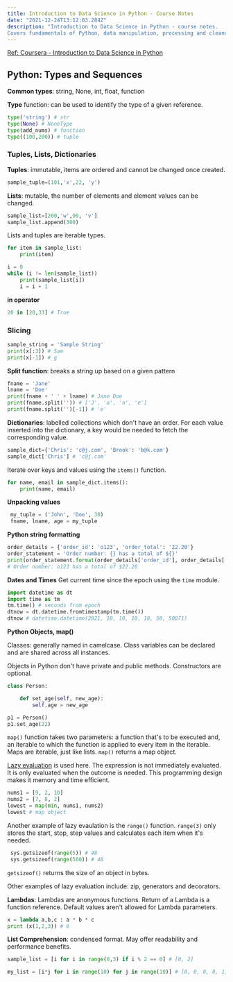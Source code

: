 ```yaml
---
title: Introduction to Data Science in Python - Course Notes
date: "2021-12-24T13:12:03.284Z"
description: "Introduction to Data Science in Python - course notes.
Covers fundamentals of Python, data manipulation, processing and cleanup with Numpy and Pandas."
---
```


[Ref: Coursera - Introduction to Data Science in Python](https://www.coursera.org/learn/python-data-analysis)

## Python: Types and Sequences

**Common types**: string, None, int, float, function

**Type** function: can be used to identify the type of a given reference.

```python
type('string') # str
type(None) # NoneType
type(add_nums) # function
type((100,200)) # tuple
```

### Tuples, Lists, Dictionaries

**Tuples**: immutable, items are ordered and cannot be changed once created.
```python
sample_tuple=(101,'x',22, 'y')
```

**Lists**: mutable, the number of elements and element values can be changed.
```python
sample_list=[200,'w',99, 'v']
sample_list.append(300)
```

Lists and tuples are iterable types.
```python
for item in sample_list:
    print(item)
```

```python
i = 0
while (i != len(sample_list))
    print(sample_list[i])
    i = i + 1
```

**in operator**
```python
20 in [20,33] # True
```

### Slicing
```python
sample_string = 'Sample String'
print(x[:3]) # Sam
print(x[-1]) # g
```

**Split function**: breaks a string up based on a given pattern
```python
fname = 'Jane'
lname = 'Doe'
print(fname + ' ' + lname) # Jane Doe
print(fname.split('')) # ['J', 'a', 'n', 'e']
print(fname.split('')[-1]) # 'e'
```
**Dictionaries**: labelled collections which don't have an order. For each value inserted into the dictionary, a key would be needed to fetch the corresponding value.

```python
sample_dict={'Chris': 'c@j.com', 'Brook': 'b@k.com'}
sample_dict['Chris'] # 'c@j.com'
```

Iterate over keys and values using the ```items()``` function.
```python
for name, email in sample_dict.items():
    print(name, email)
```

**Unpacking values**
```python
 my_tuple = ('John', 'Doe', 30)
 fname, lname, age = my_tuple
```
**Python string formatting**
```python
order_details = {'order_id': 'o123', 'order_total': '22.20'}
order_statement = 'Order number: {} has a total of ${}'
print(order_statement.format(order_details['order_id'], order_details['order_total']))
# Order number: o123 has a total of $22.20
```

**Dates and Times**
Get current time since the epoch using the ```time``` module.
```python
import datetime as dt
import time as tm
tm.time() # seconds from epoch
dtnow = dt.datetime.fromtimestamp(tm.time())
dtnow # datetime.datetime(2021, 10, 10, 10, 10, 50, 50071)
```

**Python Objects, map()**

Classes: generally named in camelcase. Class variables can be declared and are shared across all instances.

Objects in Python don't have private and public methods. Constructors are optional.
```python
class Person:

    def set_age(self, new_age):
        self.age = new_age

p1 = Person()
p1.set_age(22)
```

```map()``` function takes two parameters: a function that's to be executed and, an iterable to which the function is applied to every item in the iterable. Maps are iterable, just like lists.
```map()``` returns a map object.

[Lazy evaluation](https://towardsdatascience.com/what-is-lazy-evaluation-in-python-9efb1d3bfed0) is used here. The expression is not immediately evaluated. It is only evaluated when the outcome is needed. This programming design makes it memory and time efficient.

```python
nums1 = [9, 2, 10]
nums2 = [7, 8, 2]
lowest = map(min, nums1, nums2)
lowest # map object
```

Another example of lazy evaulation is the ```range()``` function. ```range(3)``` only stores the start, stop, step values and calculates each item when it's needed.
```python
 sys.getsizeof(range(5)) # 48
 sys.getsizeof(range(500)) # 48
```
```getsizeof()``` returns the size of an object in bytes.

Other examples of lazy evaluation include: zip, generators and decorators.

**Lambdas**: Lambdas are anonymous functions. Return of a Lambda is a function reference. Default values aren't allowed for Lambda parameters.

```python
x = lambda a,b,c : a * b * c
print (x(1,2,3)) # 6
```

**List Comprehension**: condensed format. May offer readability and performance benefits.
```python
sample_list = [i for i in range(0,3) if i % 2 == 0] # [0, 2]

my_list = [i*j for i in range(10) for j in range(10)] # [0, 0, 0, 0, 1, 2, 0, 2, 4]
```
